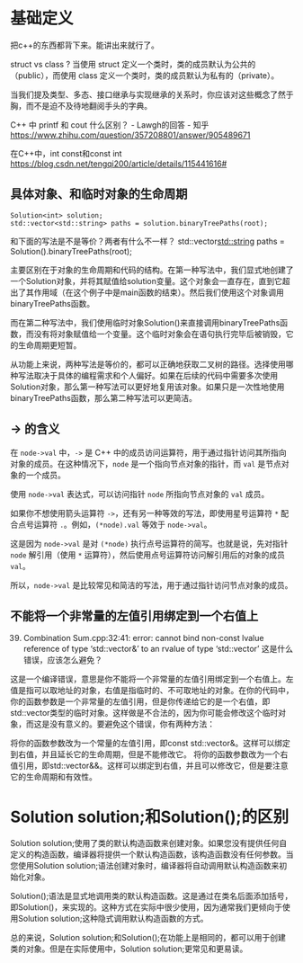 # 基础定义
把c++的东西都背下来。能讲出来就行了。

struct vs class ?
当使用 struct 定义一个类时，类的成员默认为公共的（public），而使用 class 定义一个类时，类的成员默认为私有的（private）。

当我们提及类型、多态、接口继承与实现继承的关系时，你应该对这些概念了然于胸，而不是迫不及待地翻阅手头的字典。


C++ 中 printf 和 cout 什么区别？ - Lawgh的回答 - 知乎
https://www.zhihu.com/question/357208801/answer/905489671


在C++中，int const和const int
https://blog.csdn.net/tengqi200/article/details/115441616#

## 具体对象、和临时对象的生命周期
    Solution<int> solution;
    std::vector<std::string> paths = solution.binaryTreePaths(root);
和下面的写法是不是等价？两者有什么不一样？
    std::vector<std::string> paths = Solution<int>().binaryTreePaths(root);

主要区别在于对象的生命周期和代码的结构。在第一种写法中，我们显式地创建了一个Solution<int>对象，并将其赋值给solution变量。这个对象会一直存在，直到它超出了其作用域（在这个例子中是main函数的结束）。然后我们使用这个对象调用binaryTreePaths函数。

而在第二种写法中，我们使用临时对象Solution<int>()来直接调用binaryTreePaths函数，而没有将对象赋值给一个变量。这个临时对象会在语句执行完毕后被销毁，它的生命周期更短暂。

从功能上来说，两种写法是等价的，都可以正确地获取二叉树的路径。选择使用哪种写法取决于具体的编程需求和个人偏好。如果在后续的代码中需要多次使用Solution<int>对象，那么第一种写法可以更好地复用该对象。如果只是一次性地使用binaryTreePaths函数，那么第二种写法可以更简洁。
## -> 的含义
在 `node->val` 中，`->` 是 C++ 中的成员访问运算符，用于通过指针访问其所指向对象的成员。在这种情况下，`node` 是一个指向节点对象的指针，而 `val` 是节点对象的一个成员。

使用 `node->val` 表达式，可以访问指针 `node` 所指向节点对象的 `val` 成员。

如果你不想使用箭头运算符 `->`，还有另一种等效的写法，即使用星号运算符 `*` 配合点号运算符 `.`。例如，`(*node).val` 等效于 `node->val`。

这是因为 `node->val` 是对 `(*node)` 执行点号运算符的简写。也就是说，先对指针 `node` 解引用（使用 `*` 运算符），然后使用点号运算符访问解引用后的对象的成员 `val`。

所以，`node->val` 是比较常见和简洁的写法，用于通过指针访问节点对象的成员。
## 不能将一个非常量的左值引用绑定到一个右值上
39. Combination Sum.cpp:32:41: error: cannot bind non-const lvalue reference of type ‘std::vector<int>&’ to an rvalue of type ‘std::vector<int>’
这是什么错误，应该怎么避免？

这是一个编译错误，意思是你不能将一个非常量的左值引用绑定到一个右值上。左值是指可以取地址的对象，右值是指临时的、不可取地址的对象。在你的代码中，你的函数参数是一个非常量的左值引用，但是你传递给它的是一个右值，即std::vector<int>类型的临时对象。这样做是不合法的，因为你可能会修改这个临时对象，而这是没有意义的。要避免这个错误，你有两种方法：

将你的函数参数改为一个常量的左值引用，即const std::vector<int>&。这样可以绑定到右值，并且延长它的生命周期，但是不能修改它。
将你的函数参数改为一个右值引用，即std::vector<int>&&。这样可以绑定到右值，并且可以修改它，但是要注意它的生命周期和有效性。
# Solution solution;和Solution();的区别
Solution solution;使用了类的默认构造函数来创建对象。如果您没有提供任何自定义的构造函数，编译器将提供一个默认构造函数，该构造函数没有任何参数。当您使用Solution solution;语法创建对象时，编译器将自动调用默认构造函数来初始化对象。

Solution();语法是显式地调用类的默认构造函数。这是通过在类名后面添加括号，即Solution()，来实现的。这种方式在实际中很少使用，因为通常我们更倾向于使用Solution solution;这种隐式调用默认构造函数的方式。

总的来说，Solution solution;和Solution();在功能上是相同的，都可以用于创建类的对象。但是在实际使用中，Solution solution;更常见和更易读。